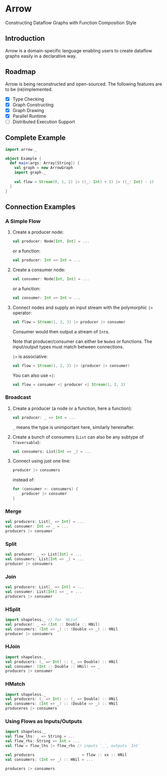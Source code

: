 # Arrow

Constructing Dataflow Graphs with Function Composition Style

## Introduction

Arrow is a domain-specific language enabling users to create dataflow graphs easily in a declarative way.

## Roadmap

Arrow is being reconstructed and open-sourced. The following features are to be (re)implemented.

- [x] Type Checking
- [x] Graph Constructing
- [x] Graph Drawing
- [x] Parallel Runtime
- [ ] Distributed Execution Support

## Complete Example
```scala
import arrow._

object Example {
  def main(args: Array[String]) {
    val graph = new ArrowGraph
    import graph._
    
    val flow = Stream(0, 1, 2) |> ((_: Int) + 1) |> ((_: Int) - 1)
  }
}
```

## Connection Examples
### A Simple Flow
1. Create a producer node:

    ```scala
    val producer: Node[Int, Int] = ...
    ```
    
    or a function:
    
    ```scala
    val producer: Int => Int = ...
    ```
    
2. Create a consumer node:

    ```scala
    val consumer: Node[Int, Int] = ...
    ```
    
    or a function:
    
    ```scala
    val consumer: Int => Int = ...
    ```
3. Connect nodes and supply an input stream with the polymorphic `|>` operator:

    ```scala
    val flow = Stream(1, 2, 3) |> producer |> consumer
    ```
    
    Consumer would then output a stream of `Int`s.
    
    Note that producer/consumer can either be `Node`s or functions. The input/output types must match between connections.
    
    `|>` is associative:
    
    ```scala
    val flow = Stream(1, 2, 3) |> (producer |> consumer)
    ```
    You can also use `<|`:
    
    ```scala
    val flow = consumer <| producer <| Stream(1, 2, 3)
    ```

### Broadcast
1. Create a producer (a node or a function, here a function):

    ```scala
    val producer: _ => Int = ...
    ```
    
    `_` means the type is unimportant here, similarly hereinafter.
    
2. Create a bunch of consumers (`List` can also be any subtype of `Traversable`):

    ```scala
    val consumers: List[Int => _] = ...
    ```

3. Connect using just one line:

    ```scala
    producer |> consumers
    ```
    
    instead of:
    
    ```scala
    for (consumer <- consumers) {
        producer |> consumer
    }
    ```

### Merge
```scala
val producers: List[_ => Int] = ...
val consumer: Int => _ = ...
producers |> consumer
```

### Split
```scala
val producer: _ => List[Int] = ...
val consumers: List[Int => _] = ...
producer |> consumers
```

### Join
```scala
val producers: List[_ => Int] = ...
val consumer: List[Int] => _ = ...
producers |> consumer
```

### HSplit
```scala
import shapeless._ // for `HList`
val producer: _ => (Int :: Double :: HNil)
val consumers: (Int => _) :: (Double => _) :: HNil
producer |> consumers
```

### HJoin
```scala
import shapeless._
val producers: (_ => Int) :: (_ => Double) :: HNil
val consumer: (Int :: Double :: HNil) => _
producers |> consumer
```

### HMatch
```scala
import shapeless._
val producers: (_ => Int) :: (_ => Double) :: HNil
val consumers: (Int => _) :: (Double => _) :: HNil
produceres |> consumers
```

### Using Flows as Inputs/Outputs
```scala
import shapeless._
val flow_lhs: _ => String = ...
val flow_rhs: String => Int = ...
val flow = flow_lhs |> flow_rhs // inputs `_`, outputs `Int`

val producers                     = flow :: xx :: HNil
val consumers: (Int => _) :: HNil = ...

producers |> consumers
```